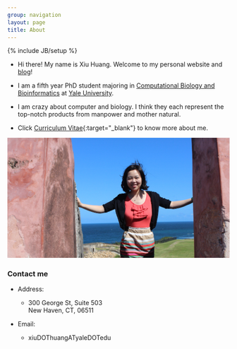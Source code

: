 ```yaml
---
group: navigation
layout: page
title: About
---
```


{% include JB/setup %}

-   Hi there! My name is Xiu Huang. Welcome to my personal website and
    [blog](</archive.html>)!

-   I am a fifth year PhD student majoring in [Computational Biology and
    Bioinformatics](<http://cbb.yale.edu/>) at [Yale
    University](<http://www.yale.edu/>).

-   I am crazy about computer and biology. I think they each represent the
    top-notch products from manpower and mother natural.

-   Click [Curriculum Vitae](</assets/pdf/XiuHuang.pdf>){:target="_blank"} to know more about me.

![](<./assets/images/IMG_2094-2.png>)

### Contact me

-   Address:

    -   300 George St, Suite 503  
        New Haven, CT, 06511

-   Email:

    -   xiuDOThuangATyaleDOTedu
